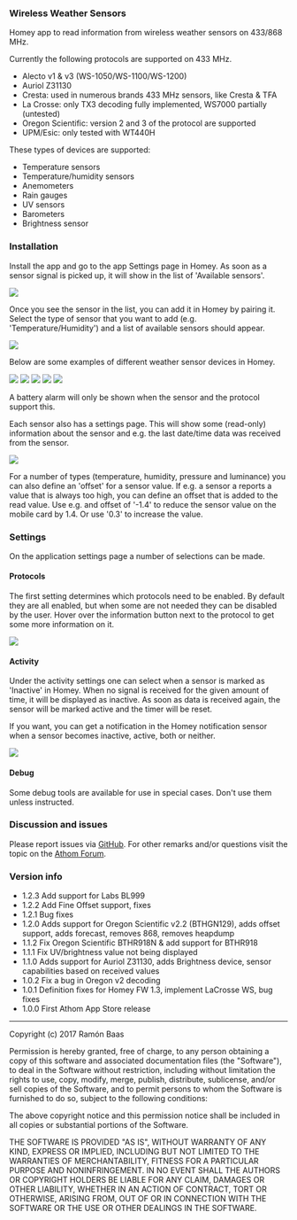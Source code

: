 
### Wireless Weather Sensors
Homey app to read information from wireless weather sensors on 433/868 MHz.

Currently the following protocols are supported on 433 MHz.

* Alecto v1 & v3 (WS-1050/WS-1100/WS-1200)
* Auriol Z31130
* Cresta: used in numerous brands 433 MHz sensors, like Cresta & TFA
* La Crosse: only TX3 decoding fully implemented, WS7000 partially (untested)
* Oregon Scientific: version 2 and 3 of the protocol are supported
* UPM/Esic: only tested with WT440H

These types of devices are supported:

* Temperature sensors
* Temperature/humidity sensors
* Anemometers
* Rain gauges
* UV sensors
* Barometers
* Brightness sensor

### Installation
Install the app and go to the app Settings page in Homey. As soon as a sensor signal is picked up, it will show in the list of 'Available sensors'.

![](http://homey.ramonbaas.nl/weather/settings_sensors.png)

Once you see the sensor in the list, you can add it in Homey by pairing it. Select the type of sensor that you want to add (e.g. 'Temperature/Humidity') and a list of available sensors should appear.

![](http://homey.ramonbaas.nl/weather/add_device.png)

Below are some examples of different weather sensor devices in Homey.

![](http://homey.ramonbaas.nl/weather/device_T.png)
![](http://homey.ramonbaas.nl/weather/device_TH.png)
![](http://homey.ramonbaas.nl/weather/device_TH2.png)
![](http://homey.ramonbaas.nl/weather/device_R.png)
![](http://homey.ramonbaas.nl/weather/device_W.png)

A battery alarm will only be shown when the sensor and the protocol support this.

Each sensor also has a settings page. This will show some (read-only) information about the sensor and e.g. the last date/time data was received from the sensor.

![](http://homey.ramonbaas.nl/weather/device_settings.png)

For a number of types (temperature, humidity, pressure and luminance) you can also define an 'offset' for a sensor value. If e.g. a sensor a reports a value that is always too high, you can define an offset that is added to the read value. Use e.g. and offset of '-1.4' to reduce the sensor value on the mobile card by 1.4. Or use '0.3' to increase the value.

### Settings

On the application settings page a number of selections can be made.

#### Protocols
The first setting determines which protocols need to be enabled. By default they are all enabled, but when some are not needed they can be disabled by the user. Hover over the information button next to the protocol to get some more information on it.

![](http://homey.ramonbaas.nl/weather/settings_protocols.png)

#### Activity

Under the activity settings one can select when a sensor is marked as 'Inactive' in Homey. When no signal is received for the given amount of time, it will be displayed as inactive. As soon as data is received again, the sensor will be marked active and the timer will be reset.

If you want, you can get a notification in the Homey notification sensor when a sensor becomes inactive, active, both or neither.

![](http://homey.ramonbaas.nl/weather/settings_activity.png)

#### Debug
Some debug tools are available for use in special cases. Don't use them unless instructed.

### Discussion and issues
Please report issues via [GitHub](https://github.com/nlrb/com.weather-sensors/issues). For other remarks and/or questions visit the topic on the [Athom Forum](https://forum.athom.com/discussion/3090).

### Version info
* 1.2.3 Add support for Labs BL999
* 1.2.2 Add Fine Offset support, fixes
* 1.2.1 Bug fixes
* 1.2.0 Adds support for Oregon Scientific v2.2 (BTHGN129), adds offset support, adds forecast, removes 868, removes heapdump
* 1.1.2 Fix Oregon Scientific BTHR918N & add support for BTHR918
* 1.1.1 Fix UV/brightness value not being displayed
* 1.1.0 Adds support for Auriol Z31130, adds Brightness device, sensor capabilities based on received values
* 1.0.2 Fix a bug in Oregon v2 decoding
* 1.0.1 Definition fixes for Homey FW 1.3, implement LaCrosse WS, bug fixes
* 1.0.0 First Athom App Store release

----------


Copyright (c) 2017 Ramón Baas

Permission is hereby granted, free of charge, to any person obtaining a copy of this software and associated documentation files (the "Software"), to deal in the Software without restriction, including without limitation the rights to use, copy, modify, merge, publish, distribute, sublicense, and/or sell copies of the Software, and to permit persons to whom the Software is furnished to do so, subject to the following conditions:

The above copyright notice and this permission notice shall be included in all copies or substantial portions of the Software.

THE SOFTWARE IS PROVIDED "AS IS", WITHOUT WARRANTY OF ANY KIND, EXPRESS OR IMPLIED, INCLUDING BUT NOT LIMITED TO THE WARRANTIES OF MERCHANTABILITY, FITNESS FOR A PARTICULAR PURPOSE AND NONINFRINGEMENT. IN NO EVENT SHALL THE AUTHORS OR COPYRIGHT HOLDERS BE LIABLE FOR ANY CLAIM, DAMAGES OR OTHER LIABILITY, WHETHER IN AN ACTION OF CONTRACT, TORT OR OTHERWISE, ARISING FROM, OUT OF OR IN CONNECTION WITH THE SOFTWARE OR THE USE OR OTHER DEALINGS IN THE SOFTWARE.
